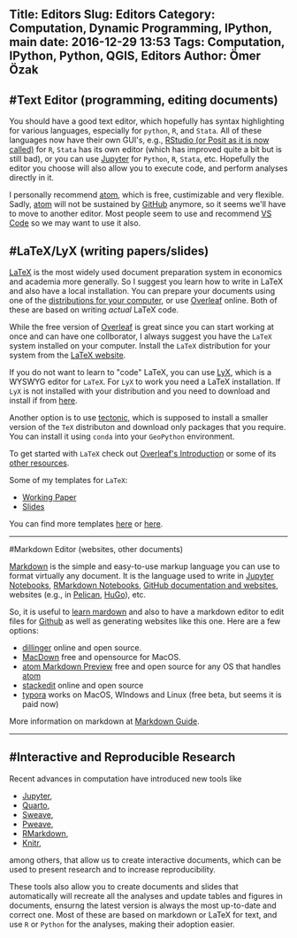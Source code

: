 Title: Editors
Slug: Editors
Category: Computation, Dynamic Programming, IPython, main
date: 2016-12-29 13:53
Tags: Computation, IPython, Python, QGIS, Editors
Author: Ömer Özak
---

#Text Editor (programming, editing documents)
------
You should have a good text editor, which hopefully has syntax highlighting for various languages, especially for ``python``, ``R``, and ``Stata``. All of these languages now have their own GUI's, e.g., [RStudio (or Posit as it is now called)](https://posit.co/) for ``R``, ``Stata`` has its own editor (which has improved quite a bit but is still bad), or you can use [Jupyter](https://jupyter.org/) for ``Python``, ``R``, ``Stata``, etc. Hopefully the editor you choose will also allow you to execute code, and perform analyses directly in it. 

I personally recommend [atom](https://atom.io/), which is free, custimizable and very flexible. Sadly, [atom](https://atom.io/) will not be sustained by [GitHub](https://github.com/) anymore, so it seems we'll have to move to another editor. Most people seem to use and recommend [VS Code](https://code.visualstudio.com/) so we may want to use it also. 

#LaTeX/LyX (writing papers/slides)
------
[LaTeX](https://www.latex-project.org/) is the most widely used document preparation system in economics and academia more generally. So I suggest you learn how to write in LaTeX and also have a local installation. You can prepare your documents using one of the [distributions for your computer](https://www.latex-project.org/get/#tex-distributions), or use [Overleaf](https://www.overleaf.com/) online. Both of these are based on writing *actual* LaTeX code.

While the free version of [Overleaf](https://www.overleaf.com/) is great since you can start working at once and can have one collborator, I always suggest you have the ``LaTeX`` system installed on your computer. Install the ``LaTeX`` distribution for your system from the [LaTeX website](https://www.latex-project.org/get/#tex-distributions). 

If you do not want to learn to "code" LaTeX, you can use [LyX](https://www.lyx.org/), which is a WYSWYG editor for ``LaTeX``. For ``LyX`` to work you need a LaTeX installation. If ``LyX`` is not installed with your distribution and you need to download and install if from [here](https://www.lyx.org/Download).

Another option is to use [tectonic](https://tectonic-typesetting.github.io/en-US/), which is supposed to install a smaller version of the ``TeX`` distributon and download only packages that you require. You can install it using ``conda`` into your ``GeoPython`` environment.

To get started with ``LaTeX`` check out [Overleaf's Introduction](https://www.overleaf.com/learn/latex/Free_online_introduction_to_LaTeX_(part_1)) or some of its [other resources](https://www.overleaf.com/learn/latex/Learn_LaTeX_in_30_minutes).

Some of my templates for ``LaTeX``:

* [Working Paper](https://www.dropbox.com/s/r3s63czke0pb8ar/WPtemplate.tex?dl=0)
* [Slides](https://www.dropbox.com/s/hkgcruoo6rm9ccy/slides.tex?dl=0)

You can find more templates [here](https://www.latextemplates.com/) or [here](https://www.overleaf.com/gallery/tagged/presentation).

---
#Markdown Editor (websites, other documents)

[Markdown](https://www.markdownguide.org/) is the simple and easy-to-use markup language you can use to format virtually any document. It is the language used to write in [Jupyter Notebooks](https://jupyter.org/), [RMarkdown Notebooks](https://rmarkdown.rstudio.com/lesson-10.html), [GitHub documentation and websites](https://docs.github.com/en/get-started/writing-on-github/getting-started-with-writing-and-formatting-on-github/basic-writing-and-formatting-syntax), websites (e.g., in [Pelican](https://getpelican.com/), [HuGo](https://gohugo.io/)), etc.

So, it is useful to [learn mardown](https://commonmark.org/help/tutorial/index.html) and also to have a markdown editor to edit files for [Github](https://github.com/) as well as generating websites like this one. Here are a few options:

* [dillinger](https://dillinger.io/) online and open source.
* [MacDown](https://macdown.uranusjr.com/) free and opensource for MacOS.
* [atom Markdown Preview](https://atom.io/packages/markdown-preview) free and open source for any OS that handles [atom](https://atom.io/)
* [stackedit](https://stackedit.io/app#) online and open source
* [typora](https://typora.io/) works on MacOS, WIndows and Linux (free beta, but seems it is paid now)

More information on markdown at [Markdown Guide](https://www.markdownguide.org/).

---

#Interactive and Reproducible Research
---------
Recent advances in computation have introduced new tools like 

* [Jupyter](https://jupyter.org/), 
* [Quarto](https://quarto.org/), 
* [Sweave](https://stat.ethz.ch/R-manual/R-devel/library/utils/doc/Sweave.pdf), 
* [Pweave](https://mpastell.com/pweave/), 
* [RMarkdown](https://rmarkdown.rstudio.com/lesson-10.html), 
* [Knitr](https://yihui.org/knitr/), 

among others, that allow us to create interactive documents, which can be used to present research and to increase reproducibility. 

These tools also allow you to create documents and slides that automatically will recreate all the analyses and update tables and figures in documents, ensurng the latest version is always the most up-to-date and correct one. Most of these are based on markdown or LaTeX for text, and use `R` or `Python` for the analyses, making their adoption easier.
